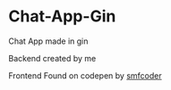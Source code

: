 # Chat-App-Gin
Chat App made in gin

Backend created by me

Frontend Found on codepen by <a href="https://codepen.io/smfcoder">smfcoder</a>
